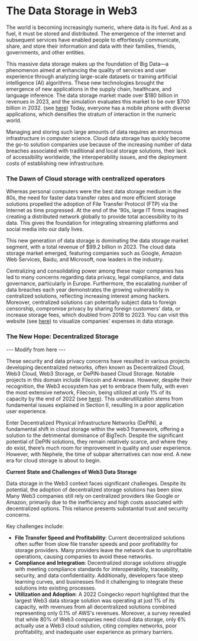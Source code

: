 # The Data Storage in Web3

The world is becoming increasingly numeric, where data is its fuel.  And as a fuel, it must be stored and distributed. The emergence of the internet and subsequent services have enabled people to effortlessly communicate, share, and store their information and data with their families, friends, governments, and other entities.&#x20;

This massive data storage makes up the foundation of Big Data—a phenomenon aimed at enhancing the quality of services and user experience through analyzing large-scale datasets or training artificial intelligence (AI) algorithms. These new technologies brought the emergence of new applications in the supply chain, healthcare, and language inference. The data storage market made over $180 billion in revenues in 2023, and the simulation evaluates this market to be over $700 billion in 2032. (see [here](https://www.fortunebusinessinsights.com/data-storage-market-102991)) Today, everyone has a mobile phone with diverse applications, which densifies the stratum of interaction in the numeric world.&#x20;

Managing and storing such large amounts of data requires an enormous infrastructure in computer science. Cloud data storage has quickly become the go-to solution companies use because of the increasing number of data breaches associated with traditional and local storage solutions, their lack of accessibility worldwide, the interoperability issues, and the deployment costs of establishing new infrastructure.

### The Dawn of Cloud storage with centralized operators

Whereas personal computers were the best data storage medium in the 80s, the need for faster data transfer rates and more efficient storage solutions propelled the adoption of File Transfer Protocol (FTP) via the Internet as time progressed. At the end of the '90s, large IT firms imagined creating a distributed network globally to provide total accessibility to its data. This gives the foundation for integrating streaming platforms and social media into our daily lives.&#x20;

This new generation of data storage is dominating the data storage market segment, with a total revenue of $99.2 billion in 2023. The cloud data storage market emerged, featuring companies such as Google, Amazon Web Services, Baidu, and Microsoft, now leaders in the industry.

Centralizing and consolidating power among these major companies has led to many concerns regarding data privacy, legal compliance, and data governance, particularly in Europe. Furthermore, the escalating number of data breaches each year demonstrates the growing vulnerability in centralized solutions, reflecting increasing interest among hackers. Moreover, centralized solutions can potentially subject data to foreign censorship, compromise privacy by sharing foreign customers' data, or increase storage fees, which doubled from 2018 to 2023. You can visit this website (see [here](https://www.veritas.com/fr/fr/resources/dark-data#%7B%22sliderValue%22%3A0%2C%22companyName%22%3A%22%22%2C%22selectedCountry%22%3A%22USA%22%7D)) to visualize companies' expenses in data storage.

### The New Hope: Decentralized Storage



\--- Modify from here ---

These security and data privacy concerns have resulted in various projects developing decentralized networks, often known as Decentralized Cloud, Web3 Cloud, Web3 Storage, or DePIN-based Cloud Storage. Notable projects in this domain include Filecoin and Arweave. However, despite their recognition, the Web3 ecosystem has yet to embrace them fully, with even the most extensive network, Filecoin, being utilized at only 1% of its capacity by the end of 2022 (see [here](https://www.coingecko.com/research/publications/the-state-of-decentralized-storage)). This underutilization stems from fundamental issues explained in Section II, resulting in a poor application user experience.

Enter Decentralized Physical Infrastructure Networks (DePIN), a fundamental shift in cloud storage within the web3 framework, offering a solution to the detrimental dominance of BigTech. Despite the significant potential of DePIN solutions, they remain relatively scarce, and where they do exist, there’s much room for improvement in quality and user experience. However, with Nephele, the time of subpar alternatives can now end. A new era for cloud storage is about to begin.

**Current State and Challenges of Web3 Data Storage**

Data storage in the Web3 context faces significant challenges. Despite its potential, the adoption of decentralized storage solutions has been slow. Many Web3 companies still rely on centralized providers like Google or Amazon, primarily due to the inefficiency and high costs associated with decentralized options. This reliance presents substantial trust and security concerns.

Key challenges include:

* **File Transfer Speed and Profitability**: Current decentralized solutions often suffer from slow file transfer speeds and poor profitability for storage providers. Many providers leave the network due to unprofitable operations, causing companies to avoid these networks.
* **Compliance and Integration**: Decentralized storage solutions struggle with meeting compliance standards for interoperability, traceability, security, and data confidentiality. Additionally, developers face steep learning curves, and businesses find it challenging to integrate these solutions into existing processes.
* **Utilization and Adoption**: A 2022 Coingecko report highlighted that the largest Web3 data storage solution was operating at just 1% of its capacity, with revenues from all decentralized solutions combined representing only 0.1% of AWS's revenues. Moreover, a survey revealed that while 80% of Web3 companies need cloud data storage, only 6% actually use a Web3 cloud solution, citing complex networks, poor profitability, and inadequate user experience as primary barriers.

